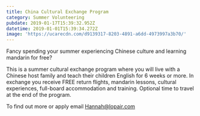 ```yaml
---
title: China Cultural Exchange Program
category: Summer Volunteering
pubdate: 2019-01-17T15:39:32.952Z
datetime: 2019-01-01T15:39:34.272Z
image: 'https://ucarecdn.com/d9139317-8203-4891-a6dd-4973997a3b70/'
---
```

Fancy spending your summer experiencing Chinese culture and learning mandarin for free? 

This is a summer cultural exchange program where you will live with a Chinese host family and teach their children English for 6 weeks or more. In exchange you receive FREE return flights, mandarin lessons, cultural experiences, full-board accommodation and training. Optional time to travel at the end of the program.

To find out more or apply email Hannah@lopair.com
